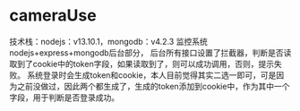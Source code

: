 # cameraUse
技术栈：nodejs：v13.10.1，mongodb：v4.2.3
监控系统nodejs+express+mongodb后台部分，
后台所有接口设置了拦截器，判断是否读取到了cookie中的token字段，如果读取到了，则可以成功调用，否则，提示失败。
系统登录时会生成token和cookie，本人目前觉得其实二选一即可，可是因为之前没做过，因此两个都生成了，生成的token添加到cookie中，作为其中一个字段，用于判断是否登录成功。
